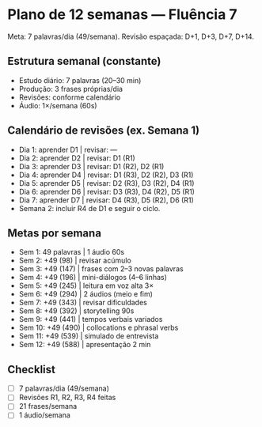 # Plano de 12 semanas — Fluência 7

Meta: 7 palavras/dia (49/semana). Revisão espaçada: D+1, D+3, D+7, D+14.

## Estrutura semanal (constante)
- Estudo diário: 7 palavras (20–30 min)
- Produção: 3 frases próprias/dia
- Revisões: conforme calendário
- Áudio: 1×/semana (60s)

## Calendário de revisões (ex. Semana 1)
- Dia 1: aprender D1 | revisar: —
- Dia 2: aprender D2 | revisar: D1 (R1)
- Dia 3: aprender D3 | revisar: D1 (R2), D2 (R1)
- Dia 4: aprender D4 | revisar: D1 (R3), D2 (R2), D3 (R1)
- Dia 5: aprender D5 | revisar: D2 (R3), D3 (R2), D4 (R1)
- Dia 6: aprender D6 | revisar: D3 (R3), D4 (R2), D5 (R1)
- Dia 7: aprender D7 | revisar: D4 (R3), D5 (R2), D6 (R1)
- Semana 2: incluir R4 de D1 e seguir o ciclo.

## Metas por semana
- Sem 1: 49 palavras | 1 áudio 60s
- Sem 2: +49 (98) | revisar acúmulo
- Sem 3: +49 (147) | frases com 2–3 novas palavras
- Sem 4: +49 (196) | mini-diálogos (4–6 linhas)
- Sem 5: +49 (245) | leitura em voz alta 3×
- Sem 6: +49 (294) | 2 áudios (meio e fim)
- Sem 7: +49 (343) | revisar dificuldades
- Sem 8: +49 (392) | storytelling 90s
- Sem 9: +49 (441) | tempos verbais variados
- Sem 10: +49 (490) | collocations e phrasal verbs
- Sem 11: +49 (539) | simulado de entrevista
- Sem 12: +49 (588) | apresentação 2 min

## Checklist
- [ ] 7 palavras/dia (49/semana)
- [ ] Revisões R1, R2, R3, R4 feitas
- [ ] 21 frases/semana
- [ ] 1 áudio/semana
